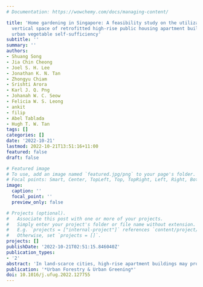 ```yaml
---
# Documentation: https://wowchemy.com/docs/managing-content/

title: 'Home gardening in Singapore: A feasibility study on the utilization of the
  vertical space of retrofitted high-rise public housing apartment buildings to increase
  urban vegetable self-sufficiency'
subtitle: ''
summary: ''
authors:
- Shuang Song
- Jia Chin Cheong
- Joel S. H. Lee
- Jonathan K. N. Tan
- Zhongyu Chiam
- Srishti Arora
- Karl J. Q. Png
- Johanah W. C. Seow
- Felicia W. S. Leong
- ankit
- filip
- Abel Tablada
- Hugh T. W. Tan
tags: []
categories: []
date: '2022-10-21'
lastmod: 2022-10-21T13:51:16+11:00
featured: false
draft: false

# Featured image
# To use, add an image named `featured.jpg/png` to your page's folder.
# Focal points: Smart, Center, TopLeft, Top, TopRight, Left, Right, BottomLeft, Bottom, BottomRight.
image:
  caption: ''
  focal_point: ''
  preview_only: false

# Projects (optional).
#   Associate this post with one or more of your projects.
#   Simply enter your project's folder or file name without extension.
#   E.g. `projects = ["internal-project"]` references `content/project/deep-learning/index.md`.
#   Otherwise, set `projects = []`.
projects: []
publishDate: '2022-10-21T02:51:15.846040Z'
publication_types:
- '2'
abstract: 'In land-scarce cities, high-rise apartment buildings may provide vertical spaces for natural-light home gardening along corridors, rooftops, balconies as well as façades. The vertical space can improve not only urban environmental sustainability but also food security. Using an experimental approach, we investigated the food production potential of a high-rise public housing apartment building based on different gardening systems, food crops, and sunlight availability. A gardening prototype system for building corridors was shown to increase the unit area yield of corridor gardening by fivefold compared to a commercial trough planter system. Additionally, this commercial trough planter system was mainly for leafy vegetable production, whereas the gardening prototype system for corridors is also suitable for climbing crops, such as legumes and cucurbits. Nevertheless, because of the limited space along corridors of the apartment building and the relatively low-light levels on average, corridor gardening was estimated to meet only 0.5 % of the demand for vegetables of the residents living in the apartment building. Rooftop gardening with shallow growing medium (depth < 15 cm) was estimated to meet 3 % of demand, and façade gardening 43 %, given the larger space available. Although the vegetable production potential in this study was estimated based on a particular typology of public housing apartment buildings in Singapore, our results showed that vegetable production in public housing apartment buildings is feasible, and home gardening can produce a substantial amount of vegetables for consumption if well deployed. Governments of highly urbanized cities may wish to invest in better home garden designs for high-rise public housing apartment buildings and encourage residents’ participation in home gardening, which would increase high-rise greenery coverage and improve urban food system resilience. Future studies should also investigate the environmental sustainability and food safety aspects of home gardening in highly urbanized cities.'
publication: '*Urban Forestry & Urban Greening*'
doi: 10.1016/j.ufug.2022.127755
---
```


